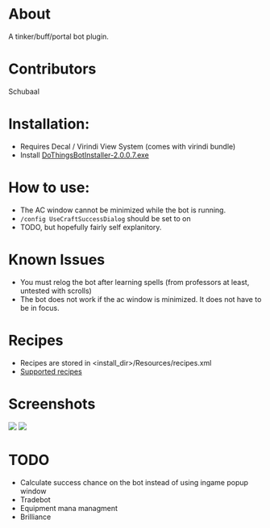 # About
A tinker/buff/portal bot plugin.

# Contributors
Schubaal

# Installation:
 - Requires Decal / Virindi View System (comes with virindi bundle)
 - Install [DoThingsBotInstaller-2.0.0.7.exe](/uploads/023a0f5cd4e53533febf30ac5b994a0f/DoThingsBotInstaller-2.0.0.7.exe)
    
# How to use:
 - The AC window cannot be minimized while the bot is running.
 - `/config UseCraftSuccessDialog` should be set to on
 - TODO, but hopefully fairly self explanitory.

# Known Issues
 - You must relog the bot after learning spells (from professors at least, untested with scrolls)
 - The bot does not work if the ac window is minimized.  It does not have to be in focus.

# Recipes
- Recipes are stored in <install_dir>/Resources/recipes.xml
- [Supported recipes](https://gitlab.com/trevis/dothingsbot/wikis/recipes)

# Screenshots
![](https://i.gyazo.com/ba7c1b6dedf462864c74d54f4541de73.png)
![](https://i.gyazo.com/2f1cbb53dda27fa07d2ab6b8bf2f53bb.png)

# TODO
 - Calculate success chance on the bot instead of using ingame popup window
 - Tradebot
 - Equipment mana managment
 - Brilliance
